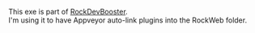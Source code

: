 This exe is part of [RockDevBooster](https://github.com/cabal95/RockDevBooster).  
I'm using it to have Appveyor auto-link plugins into the RockWeb folder.